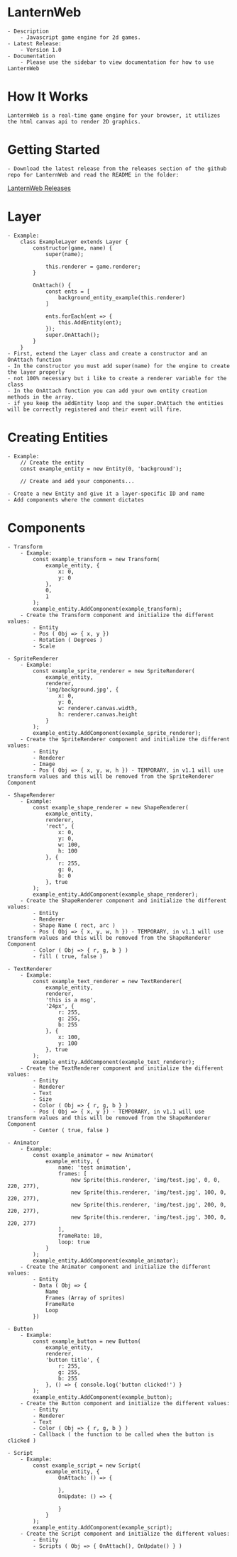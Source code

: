 # LanternWeb
    - Description
        - Javascript game engine for 2d games.
    - Latest Release: 
        - Version 1.0
    - Documentation
        - Please use the sidebar to view documentation for how to use LanternWeb 

# How It Works
    LanternWeb is a real-time game engine for your browser, it utilizes the html canvas api to render 2D graphics.

# Getting Started
    - Download the latest release from the releases section of the github repo for LanternWeb and read the README in the folder:
[LanternWeb Releases](https://github.com/Connor-Walden/jsengine/releases)

# Layer
    - Example: 
        class ExampleLayer extends Layer {
            constructor(game, name) {
                super(name);

                this.renderer = game.renderer;
            }

            OnAttach() {
                const ents = [
                    background_entity_example(this.renderer)
                ]

                ents.forEach(ent => {
                    this.AddEntity(ent);
                });
                super.OnAttach();
            }
        }
    - First, extend the Layer class and create a constructor and an OnAttach function
    - In the constructor you must add super(name) for the engine to create the layer properly
    - not 100% necessary but i like to create a renderer variable for the class 
    - In the OnAttach function you can add your own entity creation methods in the array.
    - if you keep the addEntity loop and the super.OnAttach the entities will be correctly registered and their event will fire.

# Creating Entities
    - Example:
        // Create the entity
        const example_entity = new Entity(0, 'background');

        // Create and add your components...

    - Create a new Entity and give it a layer-specific ID and name
    - Add components where the comment dictates

# Components
    - Transform 
        - Example:
            const example_transform = new Transform(
                example_entity, {
                    x: 0,
                    y: 0
                },
                0,
                1
            );
            example_entity.AddComponent(example_transform);
        - Create the Transform component and initialize the different values:
            - Entity
            - Pos ( Obj => { x, y })
            - Rotation ( Degrees )
            - Scale

    - SpriteRenderer
        - Example:
            const example_sprite_renderer = new SpriteRenderer(
                example_entity,
                renderer,
                'img/background.jpg', {
                    x: 0,
                    y: 0,
                    w: renderer.canvas.width,
                    h: renderer.canvas.height
                }
            );
            example_entity.AddComponent(example_sprite_renderer);
        - Create the SpriteRenderer component and initialize the different values:
            - Entity
            - Renderer
            - Image
            - Pos ( Obj => { x, y, w, h }) - TEMPORARY, in v1.1 will use transform values and this will be removed from the SpriteRenderer Component

    - ShapeRenderer
        - Example:
            const example_shape_renderer = new ShapeRenderer(
                example_entity,
                renderer,
                'rect', {
                    x: 0,
                    y: 0,
                    w: 100,
                    h: 100
                }, {
                    r: 255,
                    g: 0,
                    b: 0
                }, true
            );
            example_entity.AddComponent(example_shape_renderer);
        - Create the ShapeRenderer component and initialize the different values:
            - Entity
            - Renderer
            - Shape Name ( rect, arc )
            - Pos ( Obj => { x, y, w, h }) - TEMPORARY, in v1.1 will use transform values and this will be removed from the ShapeRenderer Component
            - Color ( Obj => { r, g, b } )
            - fill ( true, false )

    - TextRenderer
        - Example:
            const example_text_renderer = new TextRenderer(
                example_entity,
                renderer,
                'this is a msg', 
                '24px', {
                    r: 255,
                    g: 255,
                    b: 255
                }, {
                    x: 100,
                    y: 100
                }, true
            );
            example_entity.AddComponent(example_text_renderer);
        - Create the TextRenderer component and initialize the different values:
            - Entity
            - Renderer
            - Text
            - Size
            - Color ( Obj => { r, g, b } )
            - Pos ( Obj => { x, y }) - TEMPORARY, in v1.1 will use transform values and this will be removed from the ShapeRenderer Component
            - Center ( true, false )

    - Animator
        - Example:
            const example_animator = new Animator(
                example_entity, {
                    name: 'test animation',
                    frames: [
                        new Sprite(this.renderer, 'img/test.jpg', 0, 0, 220, 277),
                        new Sprite(this.renderer, 'img/test.jpg', 100, 0, 220, 277),
                        new Sprite(this.renderer, 'img/test.jpg', 200, 0, 220, 277),
                        new Sprite(this.renderer, 'img/test.jpg', 300, 0, 220, 277)
                    ],
                    frameRate: 10,
                    loop: true
                }
            );
            example_entity.AddComponent(example_animator);
        - Create the Animator component and initialize the different values:
            - Entity
            - Data ( Obj => {
                Name
                Frames (Array of sprites)
                FrameRate
                Loop
            })

    - Button
        - Example:
            const example_button = new Button(
                example_entity,
                renderer,
                'button title', {
                    r: 255,
                    g: 255,
                    b: 255
                }, () => { console.log('button clicked!') }
            );
            example_entity.AddComponent(example_button);
        - Create the Button component and initialize the different values:
            - Entity
            - Renderer
            - Text
            - Color ( Obj => { r, g, b } )
            - Callback ( the function to be called when the button is clicked )

    - Script
        - Example:
            const example_script = new Script(
                example_entity, {
                    OnAttach: () => {

                    },
                    OnUpdate: () => {

                    }
                }
            );
            example_entity.AddComponent(example_script);
        - Create the Script component and initialize the different values:
            - Entity
            - Scripts ( Obj => { OnAttach(), OnUpdate() } )